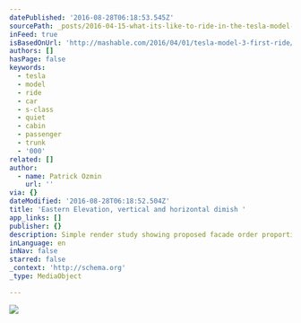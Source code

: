 ```yaml
---
datePublished: '2016-08-28T06:18:53.545Z'
sourcePath: _posts/2016-04-15-what-its-like-to-ride-in-the-tesla-model-3.md
inFeed: true
isBasedOnUrl: 'http://mashable.com/2016/04/01/tesla-model-3-first-ride/#GmuWjVf0GZqo'
authors: []
hasPage: false
keywords:
  - tesla
  - model
  - ride
  - car
  - s-class
  - quiet
  - cabin
  - passenger
  - trunk
  - '000'
related: []
author:
  - name: Patrick Ozmin
    url: ''
via: {}
dateModified: '2016-08-28T06:18:52.504Z'
title: 'Eastern Elevation, vertical and horizontal dimish '
app_links: []
publisher: {}
description: Simple render study showing proposed facade order proportions
inLanguage: en
inNav: false
starred: false
_context: 'http://schema.org'
_type: MediaObject

---
```

![](https://the-grid-user-content.s3-us-west-2.amazonaws.com/7c0148f8-e581-4902-a116-d00a1079a319.jpg)